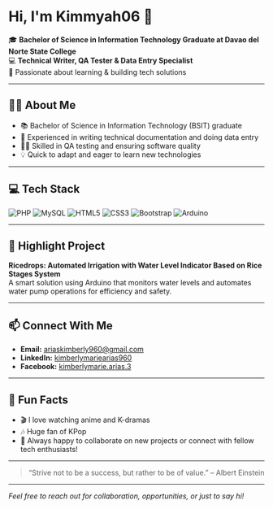 #  Hi, I'm Kimmyah06 👋

🎓 **Bachelor of Science in Information Technology Graduate at Davao del Norte State College**  
💻 **Technical Writer, QA Tester & Data Entry Specialist**  
🌱 Passionate about learning & building tech solutions

---

## 👩‍💻 About Me

- 📚 Bachelor of Science in Information Technology (BSIT) graduate
- 📝 Experienced in writing technical documentation and doing data entry
- 🧑‍💻 Skilled in QA testing and ensuring software quality
- 💡 Quick to adapt and eager to learn new technologies

---

## 💻 Tech Stack

![PHP](https://img.shields.io/badge/-PHP-777BB4?style=flat&logo=php&logoColor=white)
![MySQL](https://img.shields.io/badge/-MySQL-4479A1?style=flat&logo=mysql&logoColor=white)
![HTML5](https://img.shields.io/badge/-HTML5-E34F26?style=flat&logo=html5&logoColor=white)
![CSS3](https://img.shields.io/badge/-CSS3-1572B6?style=flat&logo=css3&logoColor=white)
![Bootstrap](https://img.shields.io/badge/-Bootstrap-563D7C?style=flat&logo=bootstrap&logoColor=white)
![Arduino](https://img.shields.io/badge/-Arduino-00979D?style=flat&logo=arduino&logoColor=white)

---

## 🚀 Highlight Project

**Ricedrops: Automated Irrigation with Water Level Indicator Based on Rice Stages System**  
A smart solution using Arduino that monitors water levels and automates water pump operations for efficiency and safety.

---

## 📫 Connect With Me

- **Email:** [ariaskimberly960@gmail.com](mailto:ariaskimberly960@gmail.com)
- **LinkedIn:** [kimberlymariearias960](https://www.linkedin.com/in/kimberlymariearias960)
- **Facebook:** [kimberlymarie.arias.3](https://www.facebook.com/kimberlymarie.arias.3)

---

## 🌟 Fun Facts

- 🎬 I love watching anime and K-dramas
- 🎶 Huge fan of KPop
- 🤝 Always happy to collaborate on new projects or connect with fellow tech enthusiasts!

---

> “Strive not to be a success, but rather to be of value.” – Albert Einstein

---

*Feel free to reach out for collaboration, opportunities, or just to say hi!*
